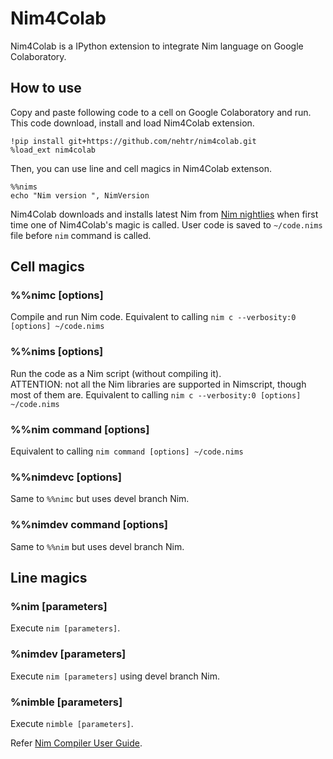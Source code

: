 # Nim4Colab
Nim4Colab is a IPython extension to integrate Nim language on Google Colaboratory.

## How to use
Copy and paste following code to a cell on Google Colaboratory and run.
This code download, install and load Nim4Colab extension.

```
!pip install git+https://github.com/nehtr/nim4colab.git
%load_ext nim4colab
```

Then, you can use line and cell magics in Nim4Colab extenson.

```
%%nims
echo "Nim version ", NimVersion
```

Nim4Colab downloads and installs latest Nim from [Nim nightlies](https://github.com/nim-lang/nightlies) when first time one of Nim4Colab's magic is called.
User code is saved to ``~/code.nims`` file before ``nim`` command is called.

## Cell magics

### %%nimc [options]
Compile and run Nim code.
Equivalent to calling ``nim c --verbosity:0 [options] ~/code.nims``

### %%nims [options]
Run the code as a Nim script (without compiling it).  
ATTENTION: not all the Nim libraries are supported in Nimscript, though most of them are.
Equivalent to calling ``nim c --verbosity:0 [options] ~/code.nims``

### %%nim command [options]
Equivalent to calling ``nim command [options] ~/code.nims``

### %%nimdevc [options]
Same to ``%%nimc`` but uses devel branch Nim.

### %%nimdev command [options]
Same to ``%%nim`` but uses devel branch Nim.

## Line magics

### %nim [parameters]
Execute ``nim [parameters]``.

### %nimdev [parameters]
Execute ``nim [parameters]`` using devel branch Nim.

### %nimble [parameters]
Execute ``nimble [parameters]``.

Refer [Nim Compiler User Guide](https://nim-lang.org/docs/nimc.html).

<!-- ## Samples
- [Basic](https://colab.research.google.com/drive/1aNmsJmgnxz-4yr1hT0ZdHh9-XQ_8dcRk)
- [Make PNG image](https://colab.research.google.com/drive/15w2dtk9QE8QDTsqMeRnWCzR7f2kSseoq)
- [Make animation PNG using EGL & OpenGL](https://colab.research.google.com/drive/1J0B0qVvovrJZJI1OU75jIMUjWnymi_6G) -->

